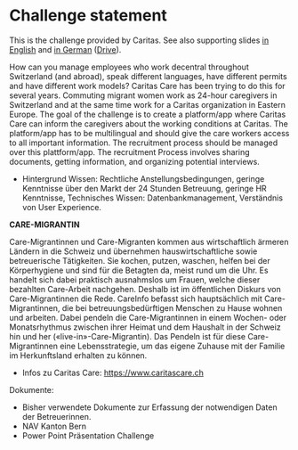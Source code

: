 # Challenge statement

This is the challenge provided by Caritas. See also supporting slides [in English](https://docs.google.com/presentation/d/e/2PACX-1vSJkwsOtF4v_8h6DjkaMr30VKe6jX8IQXF4AqnLo9cgFIFXUSWAOyyW5VVJpI7cCaeKJCghfb2T_EGr/pub?start=false&loop=false&delayms=3000#slide=id.ga817c7213e_2_383) and [in German](./Hack4SocialGood.pptx) ([Drive](https://docs.google.com/presentation/d/e/2PACX-1vSdyoTcFtARym-QiHLWjti3-hssEx44Kpe1WeOV65p5XKF-T2LoFjB4vbGjz9mWuOpywlg08Kk2ZtpN/pub?start=false&loop=false&delayms=3000#slide=id.gaf0f05dd95_0_742)).

How can you manage employees who work decentral throughout Switzerland (and abroad), speak different languages, have different permits and have different work models? Caritas Care has been trying to do this for several years. Commuting migrant women work as 24-hour caregivers in Switzerland and at the same time work for a Caritas organization in Eastern Europe. The goal of the challenge is to create a platform/app where Caritas Care can inform the caregivers about the working conditions at Caritas. The platform/app has to be multilingual and should give the care workers access to all important information. The recruitment process should be managed over this plattform/app. The recruitment Process involves sharing documents, getting information, and organizing potential interviews.

- Hintergrund Wissen: Rechtliche Anstellungsbedingungen, geringe Kenntnisse über den Markt der 24 Stunden Betreuung, geringe HR Kenntnisse, Technisches Wissen: Datenbankmanagement, Verständnis von User Experience.

**CARE-MIGRANTIN**

Care-Migrantinnen und Care-Migranten kommen aus wirtschaftlich ärmeren Ländern in die Schweiz und übernehmen hauswirtschaftliche sowie betreuerische Tätigkeiten. Sie kochen, putzen, waschen, helfen bei der Körperhygiene und sind für die Betagten da, meist rund um die Uhr. Es handelt sich dabei praktisch ausnahmslos um Frauen, welche dieser bezahlten Care-Arbeit nachgehen. Deshalb ist im öffentlichen Diskurs von Care-Migrantinnen die Rede. CareInfo befasst sich hauptsächlich mit Care-Migrantinnen, die bei betreuungsbedürftigen Menschen zu Hause wohnen und arbeiten. Dabei pendeln die Care-Migrantinnen in einem Wochen- oder Monatsrhythmus zwischen ihrer Heimat und dem Haushalt in der Schweiz hin und her («live-in»-Care-Migrantin). Das Pendeln ist für diese Care-Migrantinnen eine Lebensstrategie, um das eigene Zuhause mit der Familie im Herkunftsland erhalten zu können.

- Infos zu Caritas Care: https://www.caritascare.ch

Dokumente:

- Bisher verwendete Dokumente zur Erfassung der notwendigen Daten der Betreuerinnen.
- NAV Kanton Bern
- Power Point Präsentation Challenge
